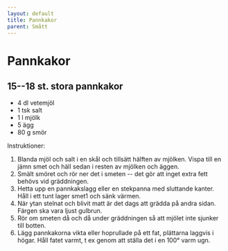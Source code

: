 ```yaml
---
layout: default
title: Pannkakor
parent: Smått
---
```

# Pannkakor

## 15--18 st. stora pannkakor

-   4 dl vetemjöl
-   1 tsk salt
-   1 l mjölk
-   5 ägg
-   80 g smör

Instruktioner:

1.  Blanda mjöl och salt i en skål och tillsätt hälften av mjölken.
    Vispa till en jämn smet och häll sedan i resten av mjölken och
    äggen.
2.  Smält smöret och rör ner det i smeten -- det gör att inget extra
    fett behövs vid gräddningen.
3.  Hetta upp en pannkakslagg eller en stekpanna med sluttande kanter.
    Håll i ett tunt lager smet1 och sänk värmen.
4.  När ytan stelnat och blivit matt är det dags att grädda på andra
    sidan. Färgen ska vara ljust gulbrun.
5.  Rör om smeten då och då under gräddningen så att mjölet inte sjunker
    till botten.
6.  Lägg pannkakorna vikta eller hoprullade på ett fat, plättarna
    laggvis i högar. Håll fatet varmt, t ex genom att ställa det i en
    100° varm ugn.
